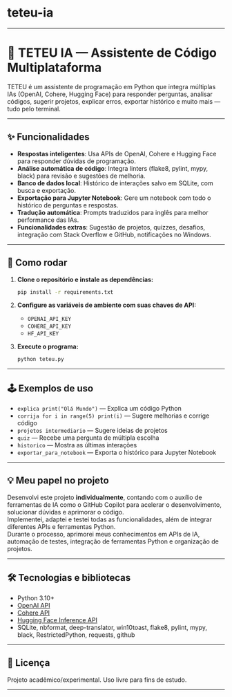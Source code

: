 # teteu-ia
---

# 🤖 TETEU IA — Assistente de Código Multiplataforma

TETEU é um assistente de programação em Python que integra múltiplas IAs (OpenAI, Cohere, Hugging Face) para responder perguntas, analisar códigos, sugerir projetos, explicar erros, exportar histórico e muito mais — tudo pelo terminal.

---

## ✨ Funcionalidades

- **Respostas inteligentes**: Usa APIs de OpenAI, Cohere e Hugging Face para responder dúvidas de programação.
- **Análise automática de código**: Integra linters (flake8, pylint, mypy, black) para revisão e sugestões de melhoria.
- **Banco de dados local**: Histórico de interações salvo em SQLite, com busca e exportação.
- **Exportação para Jupyter Notebook**: Gere um notebook com todo o histórico de perguntas e respostas.
- **Tradução automática**: Prompts traduzidos para inglês para melhor performance das IAs.
- **Funcionalidades extras**: Sugestão de projetos, quizzes, desafios, integração com Stack Overflow e GitHub, notificações no Windows.

---

## 🚀 Como rodar

1. **Clone o repositório e instale as dependências:**
   ```sh
   pip install -r requirements.txt
   ```

2. **Configure as variáveis de ambiente com suas chaves de API:**
   - `OPENAI_API_KEY`
   - `COHERE_API_KEY`
   - `HF_API_KEY`

3. **Execute o programa:**
   ```sh
   python teteu.py
   ```

---

## 🕹️ Exemplos de uso

- `explica print("Olá Mundo")` — Explica um código Python
- `corrija for i in range(5) print(i)` — Sugere melhorias e corrige código
- `projetos intermediario` — Sugere ideias de projetos
- `quiz` — Recebe uma pergunta de múltipla escolha
- `historico` — Mostra as últimas interações
- `exportar_para_notebook` — Exporta o histórico para Jupyter Notebook

---

## 💡 Meu papel no projeto

Desenvolvi este projeto **individualmente**, contando com o auxílio de ferramentas de IA como o GitHub Copilot para acelerar o desenvolvimento, solucionar dúvidas e aprimorar o código.  
Implementei, adaptei e testei todas as funcionalidades, além de integrar diferentes APIs e ferramentas Python.  
Durante o processo, aprimorei meus conhecimentos em APIs de IA, automação de testes, integração de ferramentas Python e organização de projetos.

---

## 🛠️ Tecnologias e bibliotecas

- Python 3.10+
- [OpenAI API](https://platform.openai.com/)
- [Cohere API](https://cohere.com/)
- [Hugging Face Inference API](https://huggingface.co/inference-api)
- SQLite, nbformat, deep-translator, win10toast, flake8, pylint, mypy, black, RestrictedPython, requests, github

---

## 📄 Licença

Projeto acadêmico/experimental. Uso livre para fins de estudo.

---
